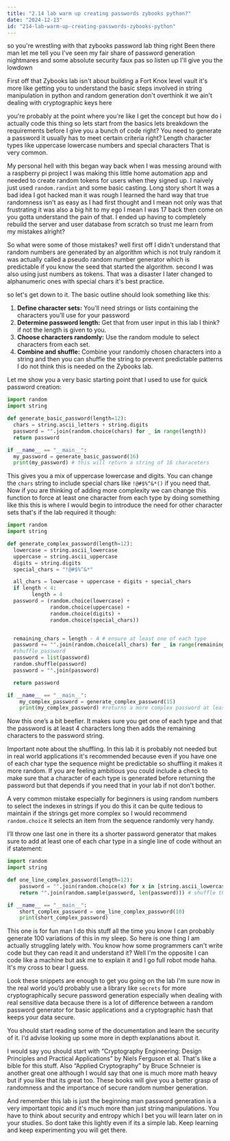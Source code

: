 ```yaml
---
title: "2.14 lab warm up creating passwords zybooks python?"
date: "2024-12-13"
id: "214-lab-warm-up-creating-passwords-zybooks-python"
---
```


 so you're wrestling with that zybooks password lab thing right Been there man let me tell you I've seen my fair share of password generation nightmares and some absolute security faux pas so listen up I'll give you the lowdown

First off that Zybooks lab isn't about building a Fort Knox level vault it's more like getting you to understand the basic steps involved in string manipulation in python and random generation don't overthink it we ain't dealing with cryptographic keys here

you're probably at the point where you're like I get the concept but how do i actually code this thing so lets start from the basics lets breakdown the requirements before I give you a bunch of code right? You need to generate a password it usually has to meet certain criteria right? Length character types like uppercase lowercase numbers and special characters That is very common.

My personal hell with this began way back when I was messing around with a raspberry pi project I was making this little home automation app and needed to create random tokens for users when they signed up. I naively just used `random.randint` and some basic casting. Long story short It was a bad idea I got hacked man it was rough I learned the hard way that true randomness isn't as easy as I had first thought and I mean not only was that frustrating it was also a big hit to my ego I mean I was 17 back then come on you gotta understand the pain of that. I ended up having to completely rebuild the server and user database from scratch so trust me learn from my mistakes alright?

So what were some of those mistakes? well first off I didn't understand that random numbers are generated by an algorithm which is not truly random it was actually called a pseudo random number generator which is predictable if you know the seed that started the algorithm. second I was also using just numbers as tokens. That was a disaster I later changed to alphanumeric ones with special chars it's best practice.

 so let's get down to it. The basic outline should look something like this:

1.  **Define character sets:** You'll need strings or lists containing the characters you'll use for your password
2.  **Determine password length:** Get that from user input in this lab I think? if not the length is given to you.
3.  **Choose characters randomly:** Use the random module to select characters from each set.
4.  **Combine and shuffle:** Combine your randomly chosen characters into a string and then you can shuffle the string to prevent predictable patterns I do not think this is needed on the Zybooks lab.

Let me show you a very basic starting point that I used to use for quick password creation:

```python
import random
import string

def generate_basic_password(length=12):
  chars = string.ascii_letters + string.digits
  password = "".join(random.choice(chars) for _ in range(length))
  return password

if __name__ == "__main__":
  my_password = generate_basic_password(16)
  print(my_password) # this will return a string of 16 characeters
```

This gives you a mix of uppercase lowercase and digits. You can change the `chars` string to include special chars like `!@#$%^&*()`  if you need that. Now if you are thinking of adding more complexity we can change this function to force at least one character from each type by doing something like this this is where I would begin to introduce the need for other character sets that's if the lab required it though:

```python
import random
import string

def generate_complex_password(length=12):
  lowercase = string.ascii_lowercase
  uppercase = string.ascii_uppercase
  digits = string.digits
  special_chars = "!@#$%^&*"

  all_chars = lowercase + uppercase + digits + special_chars
  if length < 4:
        length = 4
  password = (random.choice(lowercase) +
              random.choice(uppercase) +
              random.choice(digits) +
              random.choice(special_chars))


  remaining_chars = length - 4 # ensure at least one of each type
  password += "".join(random.choice(all_chars) for _ in range(remaining_chars))
  #shuffle password
  password = list(password)
  random.shuffle(password)
  password = "".join(password)

  return password

if __name__ == "__main__":
    my_complex_password = generate_complex_password(15)
    print(my_complex_password) #returns a more complex password at least 4 of different types of chars.
```

Now this one’s a bit beefier. It makes sure you get one of each type and that the password is at least 4 characters long then adds the remaining characters to the password string.

Important note about the shuffling. In this lab it is probably not needed but in real world applications it's recommended because even if you have one of each char type the sequence might be predictable so shuffling it makes it more random.  If you are feeling ambitious you could include a check to make sure that a character of each type is generated before returning the password but that depends if you need that in your lab if not don't bother.

A very common mistake especially for beginners is using random numbers to select the indexes in strings if you do this it can be quite tedious to maintain if the strings get more complex so I would recommend `random.choice` it selects an item from the sequence randomly very handy.

I’ll throw one last one in there its a shorter password generator that makes sure to add at least one of each char type in a single line of code without an if statement:

```python
import random
import string

def one_line_complex_password(length=12):
    password = "".join(random.choice(x) for x in [string.ascii_lowercase, string.ascii_uppercase, string.digits, "!@#$%^&*" ]) +  "".join(random.choice(string.ascii_letters + string.digits + "!@#$%^&*" ) for _ in range(length -4))
    return "".join(random.sample(password, len(password))) # shuffle the password

if __name__ == "__main__":
    short_complex_password = one_line_complex_password(10)
    print(short_complex_password)

```

This one is for fun man I do this stuff all the time you know I can probably generate 100 variations of this in my sleep. So here is one thing I am actually struggling lately with. You know how some programmers can't write code but they can read it and understand it? Well I'm the opposite I can code like a machine but ask me to explain it and I go full robot mode haha. It's my cross to bear I guess.

Look these snippets are enough to get you going on the lab I'm sure now in the real world you’d probably use a library like `secrets` for more cryptographically secure password generation especially when dealing with real sensitive data because there is a lot of difference between a random password generator for basic applications and a cryptographic hash that keeps your data secure.

You should start reading some of the documentation and learn the security of it. I'd advise looking up some more in depth explanations about it.

I would say you should start with “Cryptography Engineering: Design Principles and Practical Applications” by Niels Ferguson et al. That's like a bible for this stuff. Also “Applied Cryptography” by Bruce Schneier is another great one although I would say that one is much more math heavy but if you like that its great too. These books will give you a better grasp of randomness and the importance of secure random number generation.

And remember this lab is just the beginning man password generation is a very important topic and it's much more than just string manipulations. You have to think about security and entropy which I bet you will learn later on in your studies. So dont take this lightly even if its a simple lab. Keep learning and keep experimenting you will get there.
